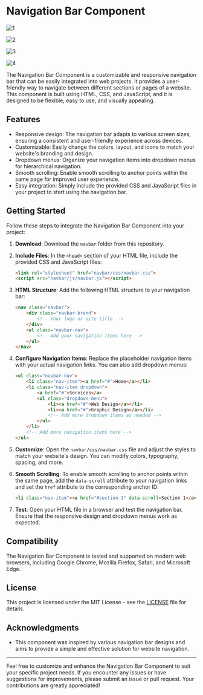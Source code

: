 # Navigation Bar Component

![1](https://github.com/abdul-1432/Navigation-Bar/assets/124916666/5e023fec-0406-43ff-9395-680c42573e19)

![2](https://github.com/abdul-1432/Navigation-Bar/assets/124916666/a47f85ea-9807-40db-9f19-1d4d1987bbd0)

![3](https://github.com/abdul-1432/Navigation-Bar/assets/124916666/b857f9da-c98e-435e-83ce-ff51622012e3)

![4](https://github.com/abdul-1432/Navigation-Bar/assets/124916666/9b01bd4f-c2c3-4a74-88b8-a0cf7fbcf098)


The Navigation Bar Component is a customizable and responsive navigation bar that can be easily integrated into web projects. It provides a user-friendly way to navigate between different sections or pages of a website. This component is built using HTML, CSS, and JavaScript, and it is designed to be flexible, easy to use, and visually appealing.

## Features

- Responsive design: The navigation bar adapts to various screen sizes, ensuring a consistent and user-friendly experience across devices.
- Customizable: Easily change the colors, layout, and icons to match your website's branding and design.
- Dropdown menus: Organize your navigation items into dropdown menus for hierarchical navigation.
- Smooth scrolling: Enable smooth scrolling to anchor points within the same page for improved user experience.
- Easy integration: Simply include the provided CSS and JavaScript files in your project to start using the navigation bar.

## Getting Started

Follow these steps to integrate the Navigation Bar Component into your project:

1. **Download**: Download the `navbar` folder from this repository.

2. **Include Files**: In the `<head>` section of your HTML file, include the provided CSS and JavaScript files:

   ```html
   <link rel="stylesheet" href="navbar/css/navbar.css">
   <script src="navbar/js/navbar.js"></script>
   ```

3. **HTML Structure**: Add the following HTML structure to your navigation bar:

   ```html
   <nav class="navbar">
       <div class="navbar-brand">
           <!-- Your logo or site title -->
       </div>
       <ul class="navbar-nav">
           <!-- Add your navigation items here -->
       </ul>
   </nav>
   ```

4. **Configure Navigation Items**: Replace the placeholder navigation items with your actual navigation links. You can also add dropdown menus:

   ```html
   <ul class="navbar-nav">
       <li class="nav-item"><a href="#">Home</a></li>
       <li class="nav-item dropdown">
           <a href="#">Services</a>
           <ul class="dropdown-menu">
               <li><a href="#">Web Design</a></li>
               <li><a href="#">Graphic Design</a></li>
               <!-- Add more dropdown items as needed -->
           </ul>
       </li>
       <!-- Add more navigation items here -->
   </ul>
   ```

5. **Customize**: Open the `navbar/css/navbar.css` file and adjust the styles to match your website's design. You can modify colors, typography, spacing, and more.

6. **Smooth Scrolling**: To enable smooth scrolling to anchor points within the same page, add the `data-scroll` attribute to your navigation links and set the `href` attribute to the corresponding anchor ID:

   ```html
   <li class="nav-item"><a href="#section-1" data-scroll>Section 1</a></li>
   ```

7. **Test**: Open your HTML file in a browser and test the navigation bar. Ensure that the responsive design and dropdown menus work as expected.

## Compatibility

The Navigation Bar Component is tested and supported on modern web browsers, including Google Chrome, Mozilla Firefox, Safari, and Microsoft Edge.

## License

This project is licensed under the MIT License - see the [LICENSE](LICENSE) file for details.

## Acknowledgments

- This component was inspired by various navigation bar designs and aims to provide a simple and effective solution for website navigation.

---

Feel free to customize and enhance the Navigation Bar Component to suit your specific project needs. If you encounter any issues or have suggestions for improvements, please submit an issue or pull request. Your contributions are greatly appreciated!
